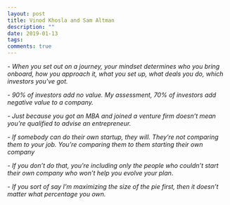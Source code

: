 ```yaml
---
layout: post
title: Vinod Khosla and Sam Altman
description: ""
date: 2019-01-13
tags: 
comments: true
---
```


*- When you set out on a journey, your mindset determines who you bring onboard, how you approach it, what you set up, what deals you do, which investors you've got.*

*- 90% of investors add no value. My assessment, 70% of investors add negative value to a company.*

*- Just because you got an MBA and joined a venture firm doesn’t mean you’re qualified to advise an entrepreneur.*

*- If somebody can do their own startup, they will. They’re not comparing them to your job. You’re comparing them to them starting their own company*

*- If you don’t do that, you’re including only the people who couldn’t start their own company who won’t help you evolve your plan*.

*- If you sort of say I’m maximizing the size of the pie first, then it doesn’t matter what percentage you own.*


